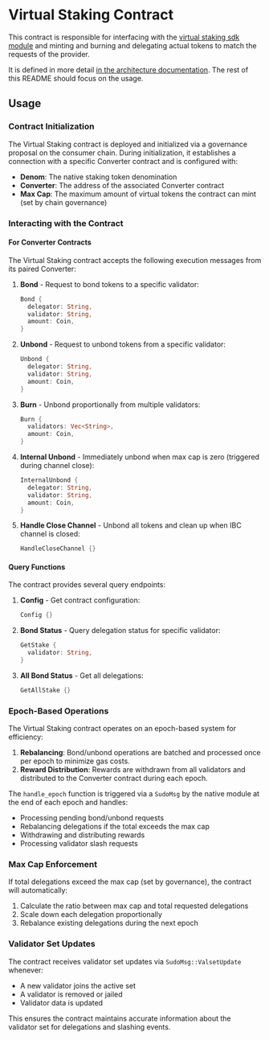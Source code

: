 # Virtual Staking Contract

This contract is responsible for interfacing with the [virtual staking sdk module](../../../docs/consumer/GoModule.md)
and minting and burning and delegating actual tokens to match the requests of the provider.

It is defined in more detail [in the architecture documentation](../../../docs/consumer/VirtualStaking.md). The rest of this
README should focus on the usage.

## Usage

### Contract Initialization

The Virtual Staking contract is deployed and initialized via a governance proposal on the consumer chain. During initialization, it establishes a connection with a specific Converter contract and is configured with:

- **Denom**: The native staking token denomination
- **Converter**: The address of the associated Converter contract
- **Max Cap**: The maximum amount of virtual tokens the contract can mint (set by chain governance)

### Interacting with the Contract

#### For Converter Contracts

The Virtual Staking contract accepts the following execution messages from its paired Converter:

1. **Bond** - Request to bond tokens to a specific validator:
   ```rust
   Bond {
     delegator: String,
     validator: String,
     amount: Coin,
   }
   ```

2. **Unbond** - Request to unbond tokens from a specific validator:
   ```rust
   Unbond {
     delegator: String,
     validator: String,
     amount: Coin,
   }
   ```

3. **Burn** - Unbond proportionally from multiple validators:
   ```rust
   Burn {
     validators: Vec<String>,
     amount: Coin,
   }
   ```

4. **Internal Unbond** - Immediately unbond when max cap is zero (triggered during channel close):
   ```rust
   InternalUnbond {
     delegator: String,
     validator: String,
     amount: Coin,
   }
   ```

5. **Handle Close Channel** - Unbond all tokens and clean up when IBC channel is closed:
   ```rust
   HandleCloseChannel {}
   ```

#### Query Functions

The contract provides several query endpoints:

1. **Config** - Get contract configuration:
   ```rust
   Config {}
   ```

2. **Bond Status** - Query delegation status for specific validator:
   ```rust
   GetStake {
     validator: String,
   }
   ```

3. **All Bond Status** - Get all delegations:
   ```rust
   GetAllStake {}
   ```

### Epoch-Based Operations

The Virtual Staking contract operates on an epoch-based system for efficiency:

1. **Rebalancing**: Bond/unbond operations are batched and processed once per epoch to minimize gas costs.
2. **Reward Distribution**: Rewards are withdrawn from all validators and distributed to the Converter contract during each epoch.

The `handle_epoch` function is triggered via a `SudoMsg` by the native module at the end of each epoch and handles:

- Processing pending bond/unbond requests
- Rebalancing delegations if the total exceeds the max cap
- Withdrawing and distributing rewards
- Processing validator slash requests

### Max Cap Enforcement

If total delegations exceed the max cap (set by governance), the contract will automatically:

1. Calculate the ratio between max cap and total requested delegations
2. Scale down each delegation proportionally
3. Rebalance existing delegations during the next epoch

### Validator Set Updates

The contract receives validator set updates via `SudoMsg::ValsetUpdate` whenever:
- A new validator joins the active set
- A validator is removed or jailed
- Validator data is updated

This ensures the contract maintains accurate information about the validator set for delegations and slashing events.
